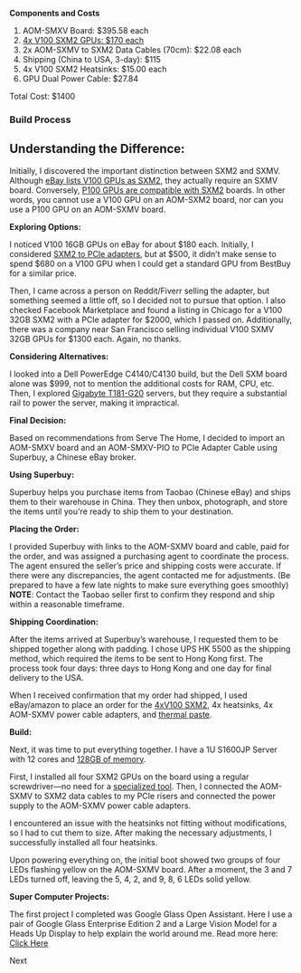 <p><b>Components and Costs</b></p><ol><li>AOM-SMXV Board: $395.58 each</li><li><a href="https://amzn.to/4apnmbc">4x V100 SXM2 GPUs: $170 each</a></li><li>2x AOM-SXMV to SXM2 Data Cables (70cm): $22.08 each</li><li>Shipping (China to USA, 3-day): $115</li><li>4x V100 SXM2 Heatsinks: $15.00 each</li><li>GPU Dual Power Cable: $27.84</li></ol><p>Total Cost: $1400</p>

<h3><b>Build Process</b></h3><h2><b>Understanding the Difference:</b></h2><p>Initially, I discovered the important distinction between SXM2 and SXMV. Although <a href="https://ebay.us/uAJWME">eBay lists V100 GPUs as SXM2</a>, they actually require an SXMV board. Conversely, <a href="https://ebay.us/BoL1N8">P100 GPUs are compatible with SXM2</a> boards. In other words, you cannot use a V100 GPU on an AOM-SXM2 board, nor can you use a P100 GPU on an AOM-SXMV board.</p><p><b>Exploring Options:</b></p><p>I noticed V100 16GB GPUs on eBay for about $180 each. Initially, I considered <a href="https://ebay.us/oDu2mq">SXM2 to PCIe adapters</a>, but at $500, it didn’t make sense to spend $680 on a V100 GPU when I could get a standard GPU from BestBuy for a similar price.</p><p>Then, I came across a person on Reddit/Fiverr selling the adapter, but something seemed a little off, so I decided not to pursue that option. I also checked Facebook Marketplace and found a listing in Chicago for a V100 32GB SXM2 with a PCIe adapter for $2000, which I passed on. Additionally, there was a company near San Francisco selling individual V100 SXMV 32GB GPUs for $1300 each. Again, no thanks.</p><p><b>Considering Alternatives:</b></p><p>I looked into a Dell PowerEdge C4140/C4130 build, but the Dell SXM board alone was $999, not to mention the additional costs for RAM, CPU, etc. Then, I explored <a href="https://ebay.us/pyAbor">Gigabyte T181-G20</a> servers, but they require a substantial rail to power the server, making it impractical.</p><p><b>Final Decision:</b></p><p>Based on recommendations from Serve The Home, I decided to import an AOM-SMXV board and an AOM-SMXV-PIO to PCIe Adapter Cable using Superbuy, a Chinese eBay broker.</p><p><b>Using Superbuy:</b></p><p>Superbuy helps you purchase items from Taobao (Chinese eBay) and ships them to their warehouse in China. They then unbox, photograph, and store the items until you're ready to ship them to your destination.</p><p><b>Placing the Order:</b></p><p>I provided Superbuy with links to the AOM-SXMV board and cable, paid for the order, and was assigned a purchasing agent to coordinate the process. The agent ensured the seller’s price and shipping costs were accurate. If there were any discrepancies, the agent contacted me for adjustments. (Be prepared to have a few late nights to make sure everything goes smoothly) <b>NOTE</b>: Contact the Taobao seller first to confirm they respond and ship within a reasonable timeframe.</p><p><b>Shipping Coordination: </b></p><p>After the items arrived at Superbuy’s warehouse, I requested them to be shipped together along with padding. I chose UPS HK 5500 as the shipping method, which required the items to be sent to Hong Kong first. The process took four days: three days to Hong Kong and one day for final delivery to the USA.</p><p>When I received confirmation that my order had shipped, I used eBay/amazon to place an order for the <a href="https://amzn.to/42e4x8S">4xV100 SXM2</a>, 4x heatsinks, 4x AOM-SXMV power cable adapters, and <a href="https://amzn.to/4g36xUH">thermal paste</a>.</p><p><b>Build:</b></p><p>Next, it was time to put everything together. I have a 1U S1600JP Server with 12 cores and <a href="https://amzn.to/40EWbpu">128GB of memory</a>.</p><p>First, I installed all four SXM2 GPUs on the board using a regular screwdriver—no need for a <a href="https://amzn.to/4jnKWsN">specialized tool</a>. Then, I connected the AOM-SXMV to SXM2 data cables to my PCIe risers and connected the power supply to the AOM-SXMV power cable adapters.</p><p>I encountered an issue with the heatsinks not fitting without modifications, so I had to cut them to size. After making the necessary adjustments, I successfully installed all four heatsinks.</p><p>Upon powering everything on, the initial boot showed two groups of four LEDs flashing yellow on the AOM-SXMV board. After a moment, the 3 and 7 LEDs turned off, leaving the 5, 4, 2, and 9, 8, 6 LEDs solid yellow.</p><p><b>Super Computer Projects:</b></p><p>The first project I completed was Google Glass Open Assistant. Here I use a pair of Google Glass Enterprise Edition 2 and a Large Vision Model for a Heads Up Display to help explain the world around me. Read more here: <a href="https://dredyson.com/googleglass-open-assistant/">Click Here</a></p><p>Next</p>
